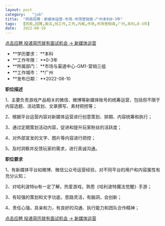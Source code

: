 ```yaml
---
layout:	post
category:	"job"
title:	"网易招聘：新媒体运营-市场-市场营销类-广州本科0-3年"
tags:	[网易,招聘,面试,找工作,工作,内推,市场,市场营销类,广州,本科,0-3年]
date:	2022-08-10
---
```


[点击应聘 投递简历就有面试机会 ->  新媒体运营](http://mobile.bole.netease.com/bole/boleDetail?id=42249&employeeId=346f03c3cda5f04c&key=all)



- **学历要求： **本科
- **工作年限： **0-3年
- **所属部门： **市场与渠道中心-GM1-营销三组
- **工作城市： **广州
- **发布日期： **2022-08-10



**职位描述**

1、主要负责游戏产品相关的微信、微博等新媒体账号的统筹运营，包括但不限于内容选题、活动策划、文章撰写、素材把控等； 

2、根据平台运营内容对新媒体运营进行创意策划、排期、内容统筹和执行；

3、通过定期策划活动内容，促进和提升玩家粉丝的活跃度；

4、对外部宣发的文字、图片等内容进行把控； 

5、及时洞察并反馈玩家的需求，进行真诚沟通。



**职位要求**

1、有新媒体平台如微博、微信公众号运营经验，对不同平台的用户和内容属性有充分认知；

2、对哈利波特ip有一定了解，热爱游戏，熟悉《哈利波特魔法觉醒》手游； 

3、有较强的策划和文字功底，思路灵活，有脑洞，会创新； 

4、责任心强，具亲和力，有良好的沟通、执行能力和团队合作精神；



[点击应聘 投递简历就有面试机会 ->  新媒体运营](http://mobile.bole.netease.com/bole/boleDetail?id=42249&employeeId=346f03c3cda5f04c&key=all)